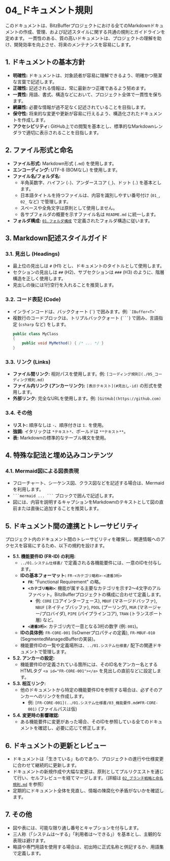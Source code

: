 # 04_ドキュメント規則

このドキュメントは、BitzBufferプロジェクトにおける全てのMarkdownドキュメントの作成、管理、および記述スタイルに関する共通の規則とガイドラインを定めます。
一貫性のある、質の高いドキュメントは、プロジェクトの理解を助け、開発効率を向上させ、将来のメンテナンスを容易にします。

## 1. ドキュメントの基本方針

*   **明確性:** ドキュメントは、対象読者が容易に理解できるよう、明確かつ簡潔な言葉で記述します。
*   **正確性:** 記述される情報は、常に最新かつ正確であるよう努めます。
*   **一貫性:** 用語、書式、構造などにおいて、プロジェクト全体で一貫性を保ちます。
*   **網羅性:** 必要な情報が過不足なく記述されていることを目指します。
*   **保守性:** 将来的な変更や更新が容易に行えるよう、構造化されたドキュメントを作成します。
*   **アクセシビリティ:** GitHub上での閲覧を基本とし、標準的なMarkdownレンダラで適切に表示されることを目指します。

## 2. ファイル形式と命名

*   **ファイル形式:** Markdown形式 (`.md`) を使用します。
*   **エンコーディング:** UTF-8 (BOMなし) を使用します。
*   **ファイル名/フォルダ名:**
    *   半角英数字、ハイフン (`-`)、アンダースコア (`_`)、ドット (`.`) を基本とします。
    *   日本語タイトルを持つファイルは、内容を識別しやすい番号付け (`01_`, `02_` など) で管理します。
    *   スペースや全角文字は原則として使用しません。
    *   各サブフォルダの概要を示すファイル名は `README.md` に統一します。
*   **フォルダ構成:** [`01.フォルダ構成`](./01_フォルダ構成.md) で定義されたフォルダ構造に従います。

## 3. Markdown記述スタイルガイド

### 3.1. 見出し (Headings)

*   最上位の見出しは `#` (H1) とし、ドキュメントのタイトルとして使用します。
*   セクションの見出しは `##` (H2)、サブセクションは `###` (H3) のように、階層構造を正しく使用します。
*   見出しの後には1行空行を入れることを推奨します。

### 3.2. コード表記 (Code)

*   インラインコードは、バッククォート (`` ` ``) で囲みます。例: `` `IBuffer<T>` ``
*   複数行のコードブロックは、トリプルバッククォート (`` ``` ``) で囲み、言語指定 (`csharp` など) をします。
    ```csharp
    public class MyClass
    {
        public void MyMethod() { /* ... */ }
    }
    ```

### 3.3. リンク (Links)

*   **ファイル間リンク:** 相対パスを使用します。例: `[コーディング規則](./05_コーディング規則.md)`
*   **ファイル内リンク (アンカーリンク):** `[表示テキスト](#見出し-id)` の形式を使用します。
*   **外部リンク:** 完全なURLを使用します。例: `[GitHub](https://github.com)`

### 3.4. その他

*   **リスト:** 順序なしは `-`、順序付きは `1.` を使用。
*   **強調:** イタリックは `*テキスト*`、ボールドは `**テキスト**`。
*   **表:** Markdownの標準的なテーブル構文を使用。

## 4. 特殊な記法と埋め込みコンテンツ

### 4.1. Mermaid図による図表表現

*   フローチャート、シーケンス図、クラス図などを記述する場合は、Mermaidを利用します。
*   ` ```mermaid ... ``` ` ブロックで囲んで記述します。
*   図には、内容を説明するキャプションをMarkdownのテキストとして図の直前または直後に追加することを推奨します。

## 5. ドキュメント間の連携とトレーサビリティ

プロジェクト内のドキュメント間のトレーサビリティを確保し、関連情報へのアクセスを容易にするため、以下の規約を設けます。

*   **5.1. 機能要件ID (FR-ID) の利用:**
    *   `../01.システム仕様書/` で定義される各機能要件には、一意のIDを付与します。
    *   **IDの基本フォーマット:** `FR-<カテゴリ略称>-<連番3桁>`
        *   **`FR`**: "Functional Requirement" の略。
        *   **`<カテゴリ略称>`**: 機能が属する主要なカテゴリを示す2～4文字のアルファベット。BitzBufferプロジェクトの構成に合わせて定義します。
            *   例: `CORE` (コアインターフェース), `MBUF` (マネージドバッファ), `NBUF` (ネイティブバッファ), `POOL` (プーリング), `MGR` (マネージャー/プロバイダ), `PIPE` (パイプラインコア), `TRAN` (トランスポート層) など。
        *   **`<連番3桁>`**: カテゴリ内で一意となる3桁の数字 (例: `001`)。
    *   **IDの具体例:** `FR-CORE-001` (IsOwnerプロパティの定義), `FR-MBUF-010` (SegmentedManagedBufferの実装)。
    *   機能要件IDの一覧や定義場所は、`../01.システム仕様書/` 配下の関連ドキュメントで管理します。
*   **5.2. アンカーの設定:**
    *   機能要件IDが定義されている箇所には、そのID名をアンカー名とするHTMLタグ `<a id="FR-CORE-001"></a>` を見出しの直前などに設定します。
*   **5.3. 相互リンク:**
    *   他のドキュメントから特定の機能要件IDを参照する場合は、必ずそのアンカーへのリンクを作成します。
        *   例: `[FR-CORE-001](../01.システム仕様書/03_機能要件.md#FR-CORE-001)` (ファイルパスは仮)
*   **5.4. 変更時の影響確認:**
    *   ある機能要件に変更があった場合、そのIDを参照している全てのドキュメントを確認し、必要に応じて修正します。

## 6. ドキュメントの更新とレビュー

*   ドキュメントは「生きている」ものであり、プロジェクトの進行や仕様変更に合わせて継続的に更新します。
*   ドキュメントの新規作成や大幅な変更は、原則としてプルリクエストを通じて行い、セルフレビューを経てマージします。（詳細は [`02_ブランチ戦略と命名規則.md`](./02_ブランチ戦略と命名規則.md) を参照）
*   定期的にドキュメント全体を見直し、情報の陳腐化や矛盾がないかを確認します。

## 7. その他

*   図や表には、可能な限り通し番号とキャプションを付与します。
*   三人称（「システムは～する」「利用者は～できる」）を基本とし、主観的な表現は避けます。
*   略語や専門用語を使用する場合は、初出時に正式名称と併記するか、用語集で定義します。

